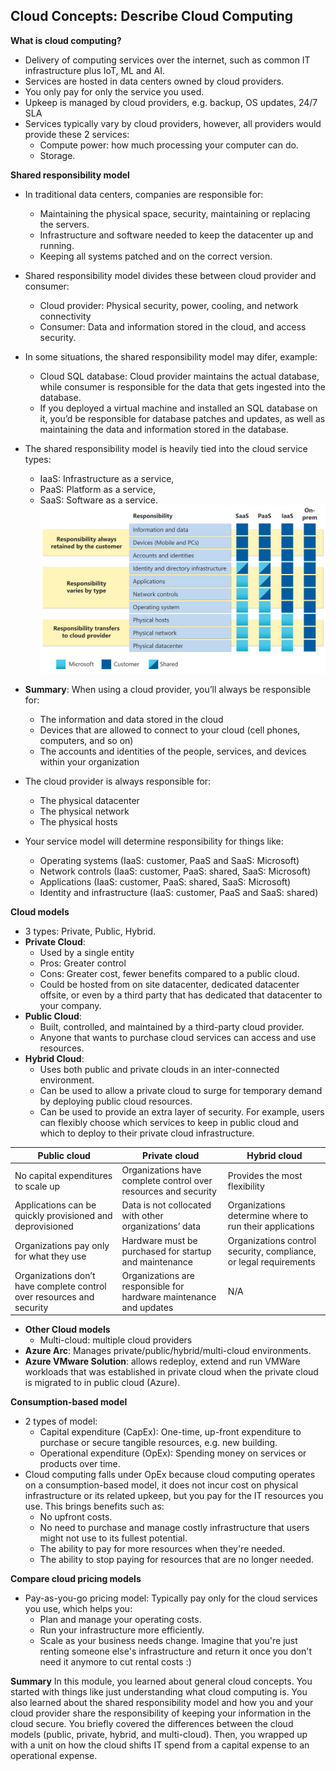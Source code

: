 ## Cloud Concepts: Describe Cloud Computing

**What is cloud computing?**
- Delivery of computing services over the internet, such as common IT infrastructure plus IoT, ML and AI.
- Services are hosted in data centers owned by cloud providers.
- You only pay for only the service you used.
- Upkeep is managed by cloud providers, e.g. backup, OS updates, 24/7 SLA
- Services typically vary by cloud providers, however, all providers would provide these 2 services:
    - Compute power: how much processing your computer can do.
    - Storage.

**Shared responsibility model**
* In traditional data centers, companies are responsible for: 
    - Maintaining the physical space, security, maintaining or replacing the servers. 
    - Infrastructure and software needed to keep the datacenter up and running. 
    - Keeping all systems patched and on the correct version.
* Shared responsibility model divides these between cloud provider and consumer:
    - Cloud provider: Physical security, power, cooling, and network connectivity
    - Consumer: Data and information stored in the cloud, and access security.
* In some situations, the shared responsibility model may difer, example:
    - Cloud SQL database: Cloud provider maintains the actual database, while consumer is responsible for the data that gets ingested into the database.
    - If you deployed a virtual machine and installed an SQL database on it, you’d be responsible for database patches and updates, as well as maintaining the data and information stored in the database.
* The shared responsibility model is heavily tied into the cloud service types: 
    - IaaS: Infrastructure as a service, 
    - PaaS: Platform as a service, 
    - SaaS: Software as a service.
![shared responsibilities of IaaS, PaaS, SaaS](https://raw.githubusercontent.com/viviensiu/Azure/main/images/shared-responsibility.svg) 
* **Summary**: When using a cloud provider, you’ll always be responsible for:
    - The information and data stored in the cloud
    - Devices that are allowed to connect to your cloud (cell phones, computers, and so on)
    - The accounts and identities of the people, services, and devices within your organization

* The cloud provider is always responsible for:
    - The physical datacenter
    - The physical network
    - The physical hosts
* Your service model will determine responsibility for things like:
    - Operating systems (IaaS: customer, PaaS and SaaS: Microsoft)
    - Network controls (IaaS: customer, PaaS: shared, SaaS: Microsoft)
    - Applications (IaaS: customer, PaaS: shared, SaaS: Microsoft)
    - Identity and infrastructure (IaaS: customer, PaaS and SaaS: shared)

**Cloud models**
* 3 types: Private, Public, Hybrid.
* **Private Cloud**:
    - Used by a single entity
    - Pros: Greater control
    - Cons: Greater cost, fewer benefits compared to a public cloud.
    - Could be hosted from on site datacenter, dedicated datacenter offsite, or even by a third party that has dedicated that datacenter to your company.
* **Public Cloud**:
    - Built, controlled, and maintained by a third-party cloud provider.
    - Anyone that wants to purchase cloud services can access and use resources.
* **Hybrid Cloud**:
    - Uses both public and private clouds in an inter-connected environment. 
    - Can be used to allow a private cloud to surge for temporary demand by deploying public cloud resources. 
    - Can be used to provide an extra layer of security. For example, users can flexibly choose which services to keep in public cloud and which to deploy to their private cloud infrastructure.

| Public cloud | Private cloud | Hybrid cloud |
|-------------------------------------|-------------------------------------|-------------------------------------|
| No capital expenditures to scale up | Organizations have complete control over resources and security | Provides the most flexibility |
| Applications can be quickly provisioned and deprovisioned | Data is not collocated with other organizations’ data | Organizations determine where to run their applications |
| Organizations pay only for what they use | Hardware must be purchased for startup and maintenance | Organizations control security, compliance, or legal requirements |
| Organizations don’t have complete control over resources and security | Organizations are responsible for hardware maintenance and updates | N/A |
* **Other Cloud models**
    - Multi-cloud: multiple cloud providers
* **Azure Arc**: Manages private/public/hybrid/multi-cloud environments.
* **Azure VMware Solution**: allows redeploy, extend and run VMWare workloads that was established in private cloud when the private cloud is migrated to in public cloud (Azure).

**Consumption-based model**

* 2 types of model:
    * Capital expenditure (CapEx): One-time, up-front expenditure to purchase or secure tangible resources, e.g. new building.
    * Operational expenditure (OpEx): Spending money on services or products over time.
* Cloud computing falls under OpEx because cloud computing operates on a consumption-based model, it does not incur cost on physical infrastructure or its related upkeep, but you pay for the IT resources you use. This brings benefits such as:
    - No upfront costs.
    - No need to purchase and manage costly infrastructure that users might not use to its fullest potential.
    - The ability to pay for more resources when they're needed.
    - The ability to stop paying for resources that are no longer needed.

**Compare cloud pricing models**
* Pay-as-you-go pricing model: Typically pay only for the cloud services you use, which helps you:
    - Plan and manage your operating costs.
    - Run your infrastructure more efficiently.
    - Scale as your business needs change.
Imagine that you're just renting someone else's infrastructure and return it once you don't need it anymore to cut rental costs :)

**Summary**
In this module, you learned about general cloud concepts. You started with things like just understanding what cloud computing is. You also learned about the shared responsibility model and how you and your cloud provider share the responsibility of keeping your information in the cloud secure. You briefly covered the differences between the cloud models (public, private, hybrid, and multi-cloud). Then, you wrapped up with a unit on how the cloud shifts IT spend from a capital expense to an operational expense.